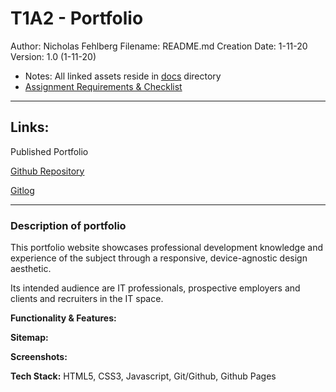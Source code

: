 # T1A2 - Portfolio

Author: Nicholas Fehlberg
Filename: README.md
Creation Date: 1-11-20
Version: 1.0 (1-11-20)
 - Notes: All linked assets reside in [docs](./docs) directory
 - [Assignment Requirements & Checklist](./docs/requirements.md)

---
## Links: 

Published Portfolio

[Github Repository](https://github.com/glenfish/portfolio.git)

[Gitlog](./gitlog.txt)

---

### Description of portfolio

This portfolio website showcases professional development knowledge and experience of the subject through a responsive, device-agnostic design aesthetic. 

Its intended audience are IT professionals, prospective employers and clients and recruiters in the IT space. 

__Functionality & Features:__

__Sitemap:__

__Screenshots:__

__Tech Stack:__
HTML5, CSS3, Javascript, Git/Github, Github Pages

